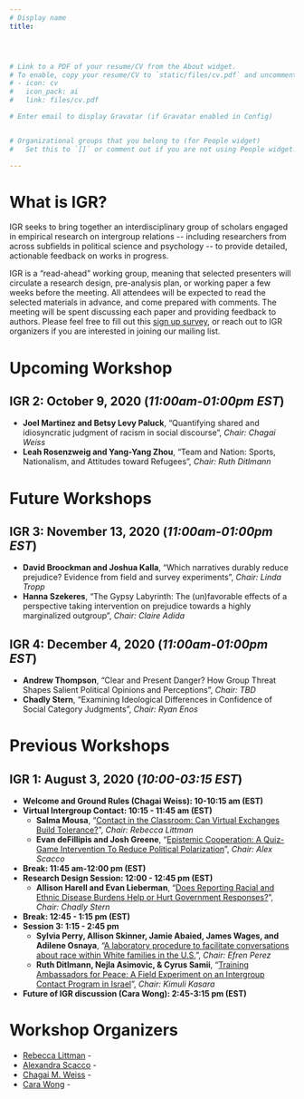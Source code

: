 ```yaml
---
# Display name
title: 




# Link to a PDF of your resume/CV from the About widget.
# To enable, copy your resume/CV to `static/files/cv.pdf` and uncomment the lines below.
# - icon: cv
#   icon_pack: ai
#   link: files/cv.pdf

# Enter email to display Gravatar (if Gravatar enabled in Config)


# Organizational groups that you belong to (for People widget)
#   Set this to `[]` or comment out if you are not using People widget.

---
```

# What is IGR?
IGR seeks to bring together an interdisciplinary group of scholars engaged in empirical research on intergroup relations -- including researchers from across subfields in political science and psychology -- to provide detailed, actionable feedback on works in progress. 

IGR is a “read-ahead” working group, meaning that selected presenters will circulate a research design, pre-analysis plan, or working paper a few weeks before the meeting. All attendees will be expected to read the selected materials in advance, and come prepared with comments. The meeting will be spent discussing each paper and providing feedback to authors. Please feel free to fill out this [sign up survey](https://uwmadison.co1.qualtrics.com/jfe/form/SV_cZtLjuTyRePJWEl), or reach out to IGR organizers if you are interested in joining our mailing list.


# Upcoming Workshop

##  **IGR 2: October 9, 2020** (*11:00am-01:00pm EST*)

* **Joel Martinez and Betsy Levy Paluck**, “Quantifying shared and idiosyncratic judgment of racism in social discourse”, *Chair: Chagai Weiss*
* **Leah Rosenzweig and Yang-Yang Zhou**, “Team and Nation: Sports, Nationalism, and Attitudes toward Refugees”, *Chair: Ruth Ditlmann*


# Future Workshops
 
##  **IGR 3: November 13, 2020** (*11:00am-01:00pm EST*)
* **David Broockman and Joshua Kalla**, “Which narratives durably reduce prejudice? Evidence from field and survey experiments”, *Chair: Linda Tropp*
* **Hanna Szekeres**, “The Gypsy Labyrinth: The (un)favorable effects of a perspective taking intervention on prejudice towards a highly marginalized outgroup”, *Chair: Claire Adida*

 
##  **IGR 4: December 4, 2020** (*11:00am-01:00pm EST*)
* **Andrew Thompson**, “Clear and Present Danger? How Group Threat Shapes Salient Political Opinions and Perceptions”, *Chair: TBD*
* **Chadly Stern**, “Examining Ideological Differences in Confidence of Social Category Judgments”, *Chair: Ryan Enos*

 
 
 
# Previous Workshops
 

## **IGR 1: August 3, 2020** (*10:00-03:15 EST*) 

* **Welcome and Ground Rules (Chagai Weiss): 10-10:15 am (EST)**
* **Virtual Intergroup Contact: 10:15 - 11:45 am (EST)**
  + **Salma Mousa**, “[Contact in the Classroom: Can Virtual Exchanges Build Tolerance?](https://www.dropbox.com/s/0xzyfeerxbvfh2a/mousa-virtual-contact-revised.pdf?dl=0)”, *Chair: Rebecca Littman*
  + **Evan deFillipis and Josh Greene**, “[Epistemic Cooperation: A Quiz-Game Intervention To Reduce Political Polarization](https://www.dropbox.com/s/g6ahslvvw969iuf/Epistemic%20Cooperation_%20A%20Quiz-Game%20Intervention%20For%20Reducing%20Political%20Animosity.pdf?dl=0)”, *Chair: Alex Scacco*
* **Break: 11:45 am-12:00 pm (EST)**
* **Research Design Session: 12:00 - 12:45 pm (EST)**
  + **Allison Harell and Evan Lieberman**, “[Does Reporting Racial and Ethnic Disease Burdens Help or Hurt Government Responses?](https://www.dropbox.com/s/gqkckwqrd70uujn/Lieberman%20and%20Harell_PAP.pdf?dl=0)”, *Chair: Chadly Stern*
* **Break: 12:45 - 1:15 pm (EST)**
* **Session 3: 1:15 - 2:45 pm**
  + **Sylvia Perry, Allison Skinner, Jamie Abaied, James Wages, and Adilene Osnaya**, “[A laboratory procedure to facilitate conversations about race within White families in the U.S.](https://www.dropbox.com/s/36qu7vbnkoilsq5/Working%20Paper%20for%20IGR1--A%20laboratory%20procedure%20to%20facilitate%20conversations%20about%20race%20within%20White%20families%20in%20the%20U.S..pdf?dl=0)”, *Chair: Efren Perez*
  + **Ruth Ditlmann, Nejla Asimovic, & Cyrus Samii**, “[Training Ambassadors for Peace: A Field Experiment on an Intergroup Contact Program in Israel](https://www.dropbox.com/s/3yw8fhh8oy7taq2/Ditlmann-Asimovic-Samii-2020.pdf?dl=0)”, *Chair: Kimuli Kasara* 
* **Future of IGR discussion (Cara Wong): 2:45-3:15 pm (EST)**

 
 
# Workshop Organizers 

 - [Rebecca Littman](http://www.rebeccalittman.com/) - [<i class="fas fa-envelope"></i>](mailto:rlittman@uic.edu)
 - [Alexandra Scacco](https://www.wzb.eu/en/persons/alexandra-scacco) - [<i class="fas fa-envelope"></i>](mailto:alex.scacco@wzb.eu)
 - [Chagai M. Weiss](https://www.chagaimweiss.com/) - [<i class="fas fa-envelope"></i>](mailto:cmweiss3@wisc.edu)
 - [Cara Wong](http://carawong.org/) - [<i class="fas fa-envelope"></i>](mailto:carawong@illinois.edu)

